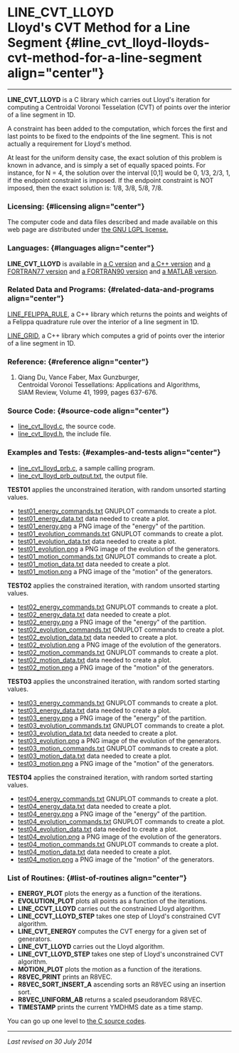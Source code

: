 LINE\_CVT\_LLOYD\
Lloyd's CVT Method for a Line Segment {#line_cvt_lloyd-lloyds-cvt-method-for-a-line-segment align="center"}
=====================================

------------------------------------------------------------------------

**LINE\_CVT\_LLOYD** is a C library which carries out Lloyd's iteration
for computing a Centroidal Voronoi Tesselation (CVT) of points over the
interior of a line segment in 1D.

A constraint has been added to the computation, which forces the first
and last points to be fixed to the endpoints of the line segment. This
is not actually a requirement for Lloyd's method.

At least for the uniform density case, the exact solution of this
problem is known in advance, and is simply a set of equally spaced
points. For instance, for N = 4, the solution over the interval \[0,1\]
would be 0, 1/3, 2/3, 1, if the endpoint constraint is imposed. If the
endpoint constraint is NOT imposed, then the exact solution is: 1/8,
3/8, 5/8, 7/8.

### Licensing: {#licensing align="center"}

The computer code and data files described and made available on this
web page are distributed under [the GNU LGPL
license.](../../txt/gnu_lgpl.txt)

### Languages: {#languages align="center"}

**LINE\_CVT\_LLOYD** is available in [a C
version](../../c_src/cvt_1d_lloyd/cvt_1d_lloyd.html) and [a C++
version](../../cpp_src/cvt_1d_lloyd/cvt_1d_lloyd.html) and [a FORTRAN77
version](../../f77_src/cvt_1d_lloyd/cvt_1d_lloyd.html) and [a FORTRAN90
version](../../f_src/cvt_1d_lloyd/cvt_1d_lloyd.html) and [a MATLAB
version](../../m_src/cvt_1d_lloyd/cvt_1d_lloyd.html).

### Related Data and Programs: {#related-data-and-programs align="center"}

[LINE\_FELIPPA\_RULE](../../cpp_src/line_felippa_rule/line_felippa_rule.html),
a C++ library which returns the points and weights of a Felippa
quadrature rule over the interior of a line segment in 1D.

[LINE\_GRID](../../cpp_src/line_grid/line_grid.html), a C++ library
which computes a grid of points over the interior of a line segment in
1D.

### Reference: {#reference align="center"}

1.  Qiang Du, Vance Faber, Max Gunzburger,\
    Centroidal Voronoi Tessellations: Applications and Algorithms,\
    SIAM Review, Volume 41, 1999, pages 637-676.

### Source Code: {#source-code align="center"}

-   [line\_cvt\_lloyd.c](line_cvt_lloyd.c), the source code.
-   [line\_cvt\_lloyd.h](line_cvt_lloyd.h), the include file.

### Examples and Tests: {#examples-and-tests align="center"}

-   [line\_cvt\_lloyd\_prb.c](line_cvt_lloyd_prb.c), a sample calling
    program.
-   [line\_cvt\_lloyd\_prb\_output.txt](line_cvt_lloyd_prb_output.txt),
    the output file.

**TEST01** applies the unconstrained iteration, with random unsorted
starting values.

-   [test01\_energy\_commands.txt](test01_energy_commands.txt) GNUPLOT
    commands to create a plot.
-   [test01\_energy\_data.txt](test01_energy_data.txt) data needed to
    create a plot.
-   [test01\_energy.png](test01_energy.png) a PNG image of the "energy"
    of the partition.
-   [test01\_evolution\_commands.txt](test01_evolution_commands.txt)
    GNUPLOT commands to create a plot.
-   [test01\_evolution\_data.txt](test01_evolution_data.txt) data needed
    to create a plot.
-   [test01\_evolution.png](test01_evolution.png) a PNG image of the
    evolution of the generators.
-   [test01\_motion\_commands.txt](test01_motion_commands.txt) GNUPLOT
    commands to create a plot.
-   [test01\_motion\_data.txt](test01_motion_data.txt) data needed to
    create a plot.
-   [test01\_motion.png](test01_motion.png) a PNG image of the "motion"
    of the generators.

**TEST02** applies the constrained iteration, with random unsorted
starting values.

-   [test02\_energy\_commands.txt](test02_energy_commands.txt) GNUPLOT
    commands to create a plot.
-   [test02\_energy\_data.txt](test02_energy_data.txt) data needed to
    create a plot.
-   [test02\_energy.png](test02_energy.png) a PNG image of the "energy"
    of the partition.
-   [test02\_evolution\_commands.txt](test02_evolution_commands.txt)
    GNUPLOT commands to create a plot.
-   [test02\_evolution\_data.txt](test02_evolution_data.txt) data needed
    to create a plot.
-   [test02\_evolution.png](test02_evolution.png) a PNG image of the
    evolution of the generators.
-   [test02\_motion\_commands.txt](test02_motion_commands.txt) GNUPLOT
    commands to create a plot.
-   [test02\_motion\_data.txt](test02_motion_data.txt) data needed to
    create a plot.
-   [test02\_motion.png](test02_motion.png) a PNG image of the "motion"
    of the generators.

**TEST03** applies the unconstrained iteration, with random sorted
starting values.

-   [test03\_energy\_commands.txt](test03_energy_commands.txt) GNUPLOT
    commands to create a plot.
-   [test03\_energy\_data.txt](test03_energy_data.txt) data needed to
    create a plot.
-   [test03\_energy.png](test03_energy.png) a PNG image of the "energy"
    of the partition.
-   [test03\_evolution\_commands.txt](test03_evolution_commands.txt)
    GNUPLOT commands to create a plot.
-   [test03\_evolution\_data.txt](test03_evolution_data.txt) data needed
    to create a plot.
-   [test03\_evolution.png](test03_evolution.png) a PNG image of the
    evolution of the generators.
-   [test03\_motion\_commands.txt](test03_motion_commands.txt) GNUPLOT
    commands to create a plot.
-   [test03\_motion\_data.txt](test03_motion_data.txt) data needed to
    create a plot.
-   [test03\_motion.png](test03_motion.png) a PNG image of the "motion"
    of the generators.

**TEST04** applies the constrained iteration, with random sorted
starting values.

-   [test04\_energy\_commands.txt](test04_energy_commands.txt) GNUPLOT
    commands to create a plot.
-   [test04\_energy\_data.txt](test04_energy_data.txt) data needed to
    create a plot.
-   [test04\_energy.png](test04_energy.png) a PNG image of the "energy"
    of the partition.
-   [test04\_evolution\_commands.txt](test04_evolution_commands.txt)
    GNUPLOT commands to create a plot.
-   [test04\_evolution\_data.txt](test04_evolution_data.txt) data needed
    to create a plot.
-   [test04\_evolution.png](test04_evolution.png) a PNG image of the
    evolution of the generators.
-   [test04\_motion\_commands.txt](test04_motion_commands.txt) GNUPLOT
    commands to create a plot.
-   [test04\_motion\_data.txt](test04_motion_data.txt) data needed to
    create a plot.
-   [test04\_motion.png](test04_motion.png) a PNG image of the "motion"
    of the generators.

### List of Routines: {#list-of-routines align="center"}

-   **ENERGY\_PLOT** plots the energy as a function of the iterations.
-   **EVOLUTION\_PLOT** plots all points as a function of the
    iterations.
-   **LINE\_CCVT\_LLOYD** carries out the constrained Lloyd algorithm.
-   **LINE\_CCVT\_LLOYD\_STEP** takes one step of Lloyd's constrained
    CVT algorithm.
-   **LINE\_CVT\_ENERGY** computes the CVT energy for a given set of
    generators.
-   **LINE\_CVT\_LLOYD** carries out the Lloyd algorithm.
-   **LINE\_CVT\_LLOYD\_STEP** takes one step of Lloyd's unconstrained
    CVT algorithm.
-   **MOTION\_PLOT** plots the motion as a function of the iterations.
-   **R8VEC\_PRINT** prints an R8VEC.
-   **R8VEC\_SORT\_INSERT\_A** ascending sorts an R8VEC using an
    insertion sort.
-   **R8VEC\_UNIFORM\_AB** returns a scaled pseudorandom R8VEC.
-   **TIMESTAMP** prints the current YMDHMS date as a time stamp.

You can go up one level to [the C source codes](../c_src.html).

------------------------------------------------------------------------

*Last revised on 30 July 2014*
